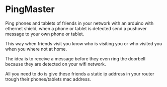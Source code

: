 PingMaster
==========

Ping phones and tablets of friends in your network with an arduino with ethernet shield, when a phone or tablet is detected send a pushover message to your own phone or tablet.

This way when friends visit you know who is visiting you or who visited you when you where not at home.

The idea is to receive a message before they even ring the doorbell because they are detected on your wifi network.

All you need to do is give these friends a static ip address in your router trough their phones/tablets mac address.


